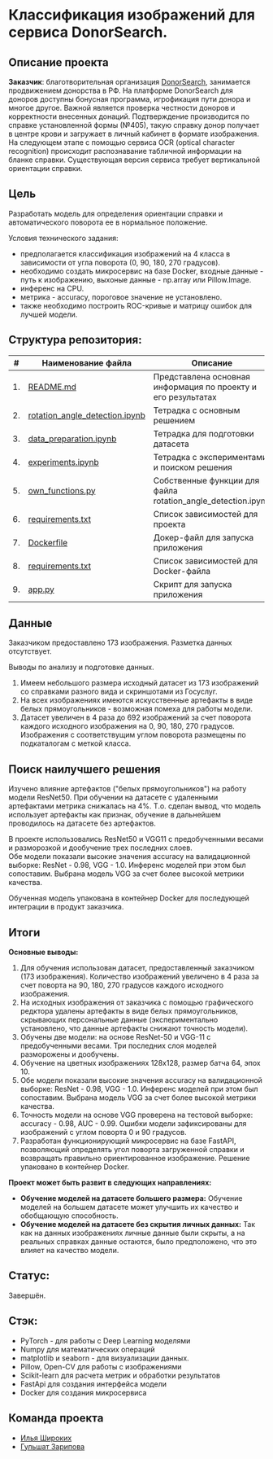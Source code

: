 # Классификация изображений для сервиса DonorSearch.

## Описание проекта
**Заказчик**: благотворительная организация [DonorSearch](https://donorsearch.org/), занимается продвижением донорства в РФ. На платформе DonorSearch для доноров доступны бонусная программа, игрофикация пути донора и многое другое. Важной является проверка честности доноров и корректности внесенных донаций. Подтверждение производится по справке установленной формы (№405), такую справку донор получает в центре крови и загружает в личный кабинет в формате изображения. На следующем этапе  с помощью сервиса OCR (optical character recognition) происходит распознавание табличной информации на бланке справки. Существующая версия сервиса требует вертикальной ориентации справки.

## Цель
Разработать модель для определения ориентации справки и автоматического поворота ее в нормальное положение.  

Условия технического задания:
* предполагается классификация изображений на 4 класса в зависимости от угла поворота (0, 90, 180, 270 градусов).  
* необходимо создать микросервис на базе Docker, входные данные - путь к изображению, выхоные данные - np.array или Pillow.Image.
* инференс на CPU. 
* метрика - accuracy, пороговое значение не установлено. 
* также необходимо построить ROC-кривые и матрицу ошибок для лучшей модели.

## Структура репозитория:

| #    | Наименование файла  | Описание |
| ---- | --- | --- |
| 1.   | [README.md](https://github.com/IliaShi/donor_search/blob/main/README.md) | Представлена основная информация по проекту и его результатах |
| 2.   | [rotation_angle_detection.ipynb](https://github.com/IliaShi/donor_search/blob/main/rotation_angle_detection.ipynb) | Тетрадка с основным решением |
| 3.   | [data_preparation.ipynb](https://github.com/IliaShi/donor_search/blob/main/data_preparation.ipynb) | Тетрадка для подготовки датасета |
| 4.   | [experiments.ipynb](https://github.com/IliaShi/donor_search/blob/main/experiments.ipynb) | Тетрадка с экспериментами и поиском решения |
| 5.   | [own_functions.py](https://github.com/IliaShi/donor_search/blob/main/own_functions.py) | Собственные функции для файла rotation_angle_detection.ipynb  |
| 6.   | [requirements.txt](https://github.com/IliaShi/donor_search/blob/main/requirements.txt) | Список зависимостей для проекта |
| 7.   | [Dockerfile](https://github.com/IliaShi/donor_search/blob/main/app/Dockerfile) | Докер-файл для запуска приложения |
| 8.   | [requirements.txt](https://github.com/IliaShi/donor_search/blob/main/app/requirements.txt) | Список зависимостей для Docker-файла |
| 9.   | [app.py](https://github.com/IliaShi/donor_search/blob/main/app/scr/app.py) |Скрипт для запуска приложения |

## Данные

Заказчиком предоставлено 173 изображения. Разметка данных отсутствует. 

Выводы по анализу и подготовке данных.  
1. Имеем небольшого размера исходный датасет из 173 изображений со справками разного вида и скриншотами из Госуслуг.
2. На всех изображениях имеются искусственные артефакты в виде белых прямоугольников - возможная помеха для работы модели.
3. Датасет увеличен в 4 раза до 692 изображений за счет поворота каждого исходного изображения на 0, 90, 180, 270 градусов. Изображения с соответствущим углом поворота размещены по подкаталогам с меткой класса.

## Поиск наилучшего решения

Изучено влияние артефактов ("белых прямоугольников") на работу модели ResNet50. При обучении на датасете с удаленными артефактами метрика снижалась на 4%. Т.о. сделан вывод, что модель использует артефакты как признак, обучение в дальнейшем проводилось на датасете без артефактов.  

В проекте использовались ResNet50 и VGG11 с предобученными весами и разморозкой и дообучение трех последних слоев.   
Обе модели показали высокие значения accuracy на валидационной выборке: ResNet - 0.98, VGG - 1.0. Инференс моделей при этом был сопоставим. Выбрана модель VGG за счет более высокой метрики качества.

Обученная модель упакована в контейнер Docker для последующей интеграции в продукт заказчика. 

## Итоги

**Основные выводы:**  
1. Для обучения использован датасет, предоставленный заказчиком (173 изображения). Количество изображений увеличено в 4 раза за счет поворта на 90, 180, 270 градусов каждого исходного изображения.
2. На исходных изображения от заказчика с помощью графического редктора удалены артефакты в виде белых прямоугольников, скрывающих персональные данные (экспериментально установлено, что данные артефакты снижают точность модели).
3. Обучены две модели: на основе ResNet-50 и VGG-11 с предобученными весами. Три последних слоя моделей разморожены и дообучены. 
4. Обучение на цветных изображениях 128х128, размер батча 64, эпох 10.
5. Обе модели показали высокие значения accuracy на валидационной выборке: ResNet - 0.98, VGG - 1.0. Инференс моделей при этом был сопоставим. Выбрана модель VGG за счет более высокой метрики качества.
6. Точность модели на основе VGG проверена на тестовой выборке: accuracy - 0.98, AUC - 0.99. Ошибки модели зафиксированы для изображений с углом поворта 0 и 90 градусов.
7. Разработан функционирующий микросервис на базе FastAPI, позволяющий определять угол поворта загруженной справки и возвращать правильно ориентированное изображение. Решение упаковано в контейнер Docker. 

**Проект может быть развит в следующих направлениях:**
  
   * **Обучение моделей на датасете большего размера:**  Обучение моделей на большем датасете может улучшить их качество и обобщающую способность.
   * **Обучение моделей на датасете без скрытия личных данных:** Так как на данных изображениях личные данные были скрыты, а на реальных справках данные остаются, было предположено, что это влияет на качество модели.


## Cтатус: 
Завершён.

## Стэк:
- PyTorch - для работы с Deep Learning моделями
- Numpy для математических операций
- matplotlib и seaborn - для визуализации данных.
- Pillow, Open-CV для работы с изображениями
- Scikit-learn для расчета метрик и обработки результатов
- FastApi для создания интерфейса модели
- Docker для создания микросервиса

## Команда проекта
- [Илья Широких](https://github.com/IliaShi)
- [Гульшат Зарипова](https://github.com/gulshart)

